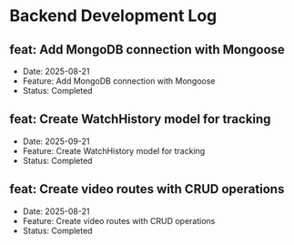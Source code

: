 # Backend Development Log


## feat: Add MongoDB connection with Mongoose
- Date: 2025-08-21
- Feature: Add MongoDB connection with Mongoose
- Status: Completed

## feat: Create WatchHistory model for tracking
- Date: 2025-09-21
- Feature: Create WatchHistory model for tracking
- Status: Completed

## feat: Create video routes with CRUD operations
- Date: 2025-08-21
- Feature: Create video routes with CRUD operations
- Status: Completed
